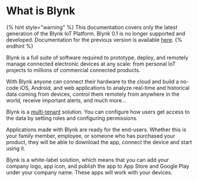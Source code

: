 # What is Blynk

{% hint style="warning" %}
This documentation covers only the latest generation of the Blynk IoT Platform. Blynk 0.1 is no longer supported and developed. Documentation for the previous version is available [here](http://docs.blynk.cc).
{% endhint %}

Blynk is a full suite of software required to prototype, deploy, and remotely manage connected electronic devices at any scale: from personal IoT projects to millions of commercial connected products.

With Blynk anyone can connect their hardware to the cloud and build a no-code iOS, Android, and web applications to analyze real-time and historical data coming from devices, control them remotely from anywhere in the world, receive important alerts, and much more…

Blynk is a [multi-tenant](multi-tenant-tree-structure.md) solution. You can configure how users get access to the data by setting roles and configuring permissions.

Applications made with Blynk are ready for the end-users. Whether this is your family member, employee, or someone who has purchased your product, they will be able to download the app, connect the device and start using it.

Blynk is a white-label solution, which means that you can add your company logo, app icon, and publish the app to App Store and Google Play under your company name. These apps will work with your devices.

